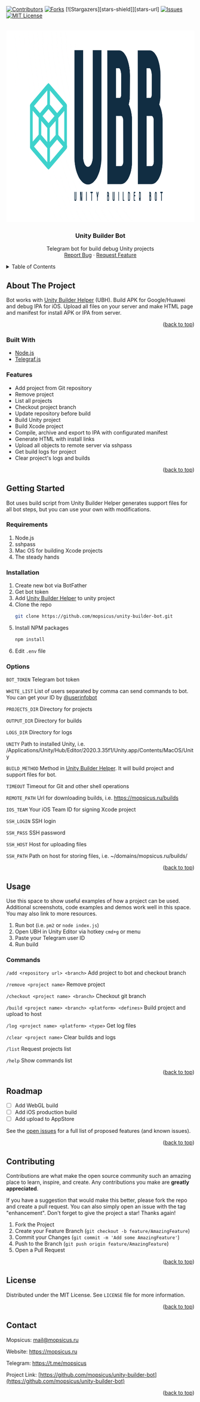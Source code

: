 <div id="top"></div>
<!--
*** Thanks for checking out the Best-README-Template. If you have a suggestion
*** that would make this better, please fork the repo and create a pull request
*** or simply open an issue with the tag "enhancement".
*** Don't forget to give the project a star!
*** Thanks again! Now go create something AMAZING! :D
-->



<!-- PROJECT SHIELDS -->
<!--
*** I'm using markdown "reference style" links for readability.
*** Reference links are enclosed in brackets [ ] instead of parentheses ( ).
*** See the bottom of this document for the declaration of the reference variables
*** for contributors-url, forks-url, etc. This is an optional, concise syntax you may use.
*** https://www.markdownguide.org/basic-syntax/#reference-style-links
-->
[![Contributors][contributors-shield]][contributors-url]
[![Forks][forks-shield]][forks-url]
[![Stargazers][stars-shield]][stars-url]
[![Issues][issues-shield]][issues-url]
[![MIT License][license-shield]][license-url]



<!-- PROJECT LOGO -->
<br />
<div align="center">
  <a href="https://github.com/mopsicus/unity-builder-bot">
    <img src="images/logo.png" alt="Logo" width="1024" height="512">
  </a>

<h3 align="center">Unity Builder Bot</h3>

  <p align="center">
Telegram bot for build debug Unity projects
    <br />
    <a href="https://github.com/mopsicus/unity-builder-bot/issues">Report Bug</a>
    ·
    <a href="https://github.com/mopsicus/unity-builder-bot/issues">Request Feature</a>
  </p>
</div>



<!-- TABLE OF CONTENTS -->
<details>
  <summary>Table of Contents</summary>
  <ol>
    <li>
      <a href="#about-the-project">About The Project</a>
      <ul>
        <li><a href="#built-with">Built With</a></li>
        <li><a href="#features">Features</a></li>
      </ul>
    </li>
    <li>
      <a href="#getting-started">Getting Started</a>
      <ul>
        <li><a href="#requirements">Requirements</a></li>
        <li><a href="#installation">Installation</a></li>
        <li><a href="#options">Options</a></li>
      </ul>
    </li>
    <li>
      <a href="#usage">Usage</a>
      <ul>
        <li><a href="#commands">Commands</a></li>
      </ul>      
    </li>
    <li><a href="#roadmap">Roadmap</a></li>
    <li><a href="#contributing">Contributing</a></li>
    <li><a href="#license">License</a></li>
    <li><a href="#contact">Contact</a></li>
  </ol>
</details>



<!-- ABOUT THE PROJECT -->
## About The Project

Bot works with <a href="https://github.com/mopsicus/unity-builder-helper">Unity Builder Helper</a> (UBH). Build APK for Google/Huawei and debug IPA for iOS. Upload all files on your server and make HTML page and manifest for install APK or IPA from server.

<p align="right">(<a href="#top">back to top</a>)</p>


### Built With

* [Node.js](https://nodejs.org)
* [Telegraf.js](https://telegraf.js.org)

### Features

* Add project from Git repository
* Remove project
* List all projects
* Checkout project branch
* Update repository before build
* Build Unity project
* Build Xcode project
* Compile, archive and export to IPA with configurated manifest
* Generate HTML with install links
* Upload all objects to remote server via sshpass
* Get build logs for project
* Clear project's logs and builds

<p align="right">(<a href="#top">back to top</a>)</p>

<!-- GETTING STARTED -->
## Getting Started

Bot uses build script from Unity Builder Helper generates support files for all bot steps, but you can use your own with modifications.

### Requirements
1. Node.js
2. sshpass
3. Mac OS for building Xcode projects
4. The steady hands

### Installation

1. Create new bot via BotFather
2. Get bot token
3. Add [Unity Builder Helper](https://github.com/mopsicus/unity-builder-helper) to unity project
4. Clone the repo
   ```sh
   git clone https://github.com/mopsicus/unity-builder-bot.git
   ```
5. Install NPM packages
   ```sh
   npm install
   ```
6. Edit `.env` file

### Options

`BOT_TOKEN` Telegram bot token

`WHITE_LIST` List of users separated by comma can send commands to bot. You can get your ID by [@userinfobot](https://t.me/userinfobot)

`PROJECTS_DIR` Directory for projects

`OUTPUT_DIR` Directory for builds

`LOGS_DIR` Directory for logs

`UNITY` Path to installed Unity, i.e. /Applications/Unity/Hub/Editor/2020.3.35f1/Unity.app/Contents/MacOS/Unity

`BUILD_METHOD` Method in [Unity Builder Helper](https://github.com/mopsicus/unity-builder-helper). It will build project and support files for bot.

`TIMEOUT` Timeout for Git and other shell operations

`REMOTE_PATH` Url for downloading builds, i.e. https://mopsicus.ru/builds

`IOS_TEAM` Your iOS Team ID for signing Xcode project

`SSH_LOGIN` SSH login

`SSH_PASS` SSH password

`SSH_HOST` Host for uploading files

`SSH_PATH` Path on host for storing files, i.e. ~/domains/mopsicus.ru/builds/

<p align="right">(<a href="#top">back to top</a>)</p>


<!-- USAGE EXAMPLES -->
## Usage

Use this space to show useful examples of how a project can be used. Additional screenshots, code examples and demos work well in this space. You may also link to more resources.

1. Run bot (i.e. `pm2` or `node index.js`)
2. Open UBH in Unity Editor via hotkey `cmd+g` or menu
3. Paste your Telegram user ID 
4. Run build 

### Commands
`/add <repository url> <branch>` Add project to bot and checkout branch

`/remove <project name>` Remove project

`/checkout <project name> <branch>` Checkout git branch

`/build <project name> <branch> <platform> <defines>` Build project and upload to host

`/log <project name> <platform> <type>` Get log files

`/clear <project name>` Clear builds and logs

`/list` Request projects list

`/help` Show commands list

<p align="right">(<a href="#top">back to top</a>)</p>

<!-- ROADMAP -->
## Roadmap

- [ ] Add WebGL build
- [ ] Add iOS production build
- [ ] Add upload to AppStore

See the [open issues](https://github.com/mopsicus/unity-builder-bot/issues) for a full list of proposed features (and known issues).

<p align="right">(<a href="#top">back to top</a>)</p>



<!-- CONTRIBUTING -->
## Contributing

Contributions are what make the open source community such an amazing place to learn, inspire, and create. Any contributions you make are **greatly appreciated**.

If you have a suggestion that would make this better, please fork the repo and create a pull request. You can also simply open an issue with the tag "enhancement".
Don't forget to give the project a star! Thanks again!

1. Fork the Project
2. Create your Feature Branch (`git checkout -b feature/AmazingFeature`)
3. Commit your Changes (`git commit -m 'Add some AmazingFeature'`)
4. Push to the Branch (`git push origin feature/AmazingFeature`)
5. Open a Pull Request

<p align="right">(<a href="#top">back to top</a>)</p>



<!-- LICENSE -->
## License

Distributed under the MIT License. See `LICENSE` file for more information.

<p align="right">(<a href="#top">back to top</a>)</p>



<!-- CONTACT -->
## Contact

Mopsicus: mail@mopsicus.ru

Website: https://mopsicus.ru

Telegram: https://t.me/mopsicus 

Project Link: [https://github.com/mopsicus/unity-builder-bot](https://github.com/mopsicus/unity-builder-bot)

<p align="right">(<a href="#top">back to top</a>)</p>


<!-- MARKDOWN LINKS & IMAGES -->
<!-- https://www.markdownguide.org/basic-syntax/#reference-style-links -->
[contributors-shield]: https://img.shields.io/github/contributors/mopsicus/unity-builder-bot.svg?style=flat
[contributors-url]: https://github.com/mopsicus/unity-builder-bot/graphs/contributors
[forks-shield]: https://img.shields.io/github/forks/mopsicus/unity-builder-bot.svg?style=flat
[forks-url]: https://github.com/mopsicus/unity-builder-bot/network/members
[issues-shield]: https://img.shields.io/github/issues/mopsicus/unity-builder-bot.svg?style=flat
[issues-url]: https://github.com/mopsicus/unity-builder-bot/issues
[license-shield]: https://img.shields.io/github/license/mopsicus/unity-builder-bot.svg?style=flat
[license-url]: https://github.com/mopsicus/unity-builder-bot/blob/master/LICENSE
